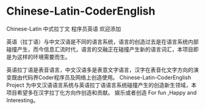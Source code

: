 # Chinese-Latin-CoderEnglish
   Chinese-Latin 中式拉丁文 程序员英语 欢迎添加

   英语（拉丁语）与中文汉语是不同的语言系统，语言的创造过去是在语言系统内部碰撞产生，而今信息汇流时代，语言的交融正在碰撞产生新的语言词汇，本项目即是为这样的环境需要而生。

   英语拉丁语是表音语言，中文汉语多是表意文字语言，汉字在表音化文字方向的演变既由代码界Coder程序员及网络上创造使用。
   Chinese-Latin-CoderEnglish Project 为中文汉语语言系统与英语拉丁语语言系统碰撞产生的创造新生领域，本项目希望多在汉字拉丁化方向作创造和贡献。
   娱乐或者创造 For fun ,Happy and Interesting。
